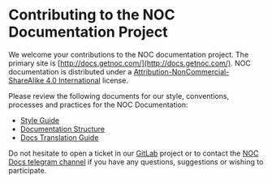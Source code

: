 # Contributing to the NOC Documentation Project

We welcome your contributions to the NOC documentation project.
The primary site is [http://docs.getnoc.com/](http://docs.getnoc.com/).
NOC documentation is distributed under a
[Attribution-NonCommercial-ShareAlike 4.0 International](http://creativecommons.org/licenses/by-nc-sa/4.0/) license.

Please review the following documents for our style, conventions,
processes and practices for the NOC Documentation:

- [Style Guide](../docs-style-guide/index.md)
- [Documentation Structure](../docs-style-guide/index.md#documentation-structure)
- [Docs Translation Guide](../docs-translation-guide/index.md)

Do not hesitate to open a ticket in our [GitLab](https://code.getnoc.com/noc/noc) project
or to contact the [NOC Docs telegram channel](http://t.me/nocdocs) if you have any questions,
suggestions or wishing to participate.
